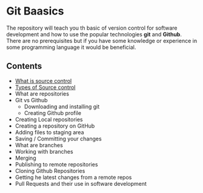 # Git Baasics
The repository will teach you th basic of version control for software development and how to use the popular technologies **git** and **Github**. There are no prerequisites but if you have some knowledge or experience in some programming language it would be beneficial.

## Contents
- [What is source control](content/what-is-source-control.md)
- [Types of Source control](content/kinds-of-source-control.md)
- What are repositories
- Git vs Github
    - Downloading and installing git
    - Creating Github profile
- Creating Local repositories
- Creating a repository on GitHub
- Adding files to staging area
- Saving / Committing your changes
- What are branches
- Working with branches
- Merging
- Publishing to remote repositories
- Cloning Github Repositories
- Getting he latest changes from a remote repos
- Pull Requests and their use in software development
